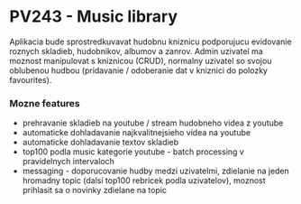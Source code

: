 # PV243 - Music library

Aplikacia bude sprostredkuvavat hudobnu kniznicu podporujucu evidovanie roznych
skladieb, hudobnikov, albumov a zanrov. Admin uzivatel ma moznost manipulovat s
kniznicou (CRUD), normalny uzivatel so svojou oblubenou hudbou (pridavanie /
odoberanie dat v kniznici do polozky favourites).

### Mozne features
* prehravanie skladieb na youtube / stream hudobneho videa z youtube
* automaticke dohladavanie najkvalitnejsieho videa na youtube
* automaticke dohladavanie textov skladieb
* top100 podla music kategorie youtube - batch processing v pravidelnych
  intervaloch
* messaging - doporucovanie hudby medzi uzivatelmi, zdielanie na jeden hromadny
  topic (dalsi top100 rebricek podla uzivatelov), moznost prihlasit sa o novinky
  zdielane na topic

